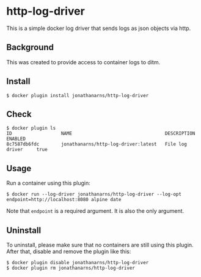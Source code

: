 # http-log-driver

This is a simple docker log driver that sends logs as json objects via http.

## Background

This was created to provide access to container logs to ditm.

## Install

```
$ docker plugin install jonathanarns/http-log-driver
```

## Check

```
$ docker plugin ls
ID                  NAME                                  DESCRIPTION         ENABLED
8c7587db6fdc        jonathanarns/http-log-driver:latest   File log driver     true

```

## Usage

Run a container using this plugin:

```
$ docker run --log-driver jonathanarns/http-log-driver --log-opt endpoint=http://localhost:8080 alpine date
```
Note that `endpoint` is a required argument. It is also the only argument.

## Uninstall

To uninstall, please make sure that no containers are still using this plugin. After that, disable and remove the plugin like this:

```
$ docker plugin disable jonathanarns/http-log-driver
$ docker plugin rm jonathanarns/http-log-driver
```

